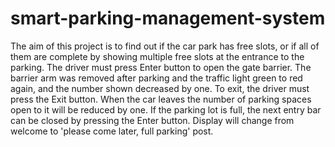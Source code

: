 # smart-parking-management-system
The aim of this project is to find out if the car park has free slots, or if all of them are complete
by showing multiple free slots at the entrance to the parking. The driver must press Enter button
to open the gate barrier. The barrier arm was removed after parking and the traffic light green
to red again, and the number shown decreased by one. To exit, the driver must press the Exit
button. When the car leaves the number of parking spaces open to it will be reduced by one. If
the parking lot is full, the next entry bar can be closed by pressing the Enter button. Display will change
from welcome to 'please come later, full parking' post.
